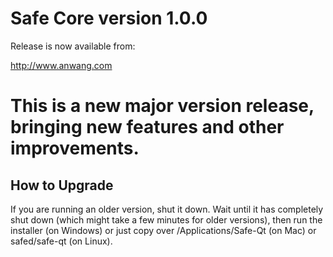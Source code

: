 Safe Core version 1.0.0
========================

Release is now available from:

  <http://www.anwang.com>

This is a new major version release, bringing new features and other improvements.
=========================

How to Upgrade
--------------

If you are running an older version, shut it down. Wait until it has completely
shut down (which might take a few minutes for older versions), then run the
installer (on Windows) or just copy over /Applications/Safe-Qt (on Mac) or
safed/safe-qt (on Linux).
